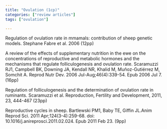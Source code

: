 ```yaml
---
title: "Ovulation (1cp)"
categories: ["review articles"]
tags: ["ovulation"]

---
```


Regulation of ovulation rate in mmamals: contribution of sheep genetic models.
Stephane Fabre et al. 2006 (12pp)

A review of the effects of supplementary nutrition in the ewe on the concentrations of reproductive and metabolic hormones and the mechanisms that regulate folliculogenesis and ovulation rate. Scaramuzzi RJ1, Campbell BK, Downing JA, Kendall NR, Khalid M, Muñoz-Gutiérrez M, Somchit A. Reprod Nutr Dev. 2006 Jul-Aug;46(4):339-54. Epub 2006 Jul 7. (16pp)

Regulation of folliculogenesis and the determination of ovulation rate in ruminants. Scaramuzzi et al. Reproduction, Fertility and Development, 2011, 23, 444-467 (23pp)


Reproductive cycles in sheep.
Bartlewski PM1, Baby TE, Giffin JL.Anim Reprod Sci. 2011 Apr;124(3-4):259-68. doi: 10.1016/j.anireprosci.2011.02.024. Epub 2011 Feb 23. (9pp)